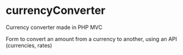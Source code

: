 # currencyConverter

Currency converter made in PHP MVC

Form to convert an amount from a currency to another, using an API (currencies, rates)
